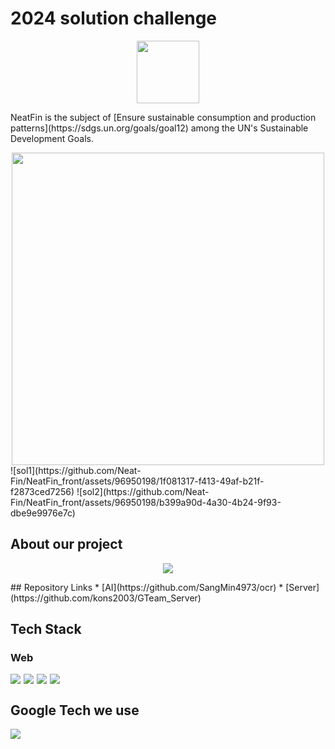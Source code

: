 # 2024 solution challenge

<div align="center">
  <div style = "display:flex;justify-content:center;gap:10px;align-items:center">
  <img src = "https://avatars.githubusercontent.com/u/155896979?s=200&v=4" style = "width:100px" >
   
  </div>
  <div style = "display:flex;font-size:15px;justify-content:flex-start">
 
  </div>
 
</div>
<p> NeatFin is the subject of [Ensure sustainable consumption and production patterns](https://sdgs.un.org/goals/goal12) among the UN's Sustainable Development Goals.
</p>
<div align = "center" >
    <img src = "https://developers.google.com/static/community/images/gdsc-solution-challenge/goal-12_480.png" style="width:500px"/>   
</div>
![sol1](https://github.com/Neat-Fin/NeatFin_front/assets/96950198/1f081317-f413-49af-b21f-f2873ced7256)
![sol2](https://github.com/Neat-Fin/NeatFin_front/assets/96950198/b399a90d-4a30-4b24-9f93-dbe9e9976e7c)

 ## About our project
<div align="center">
 
<a href = "https://www.youtube.com/watch?v=ebX1k5tzI8U">[![](http://img.youtube.com/vi/ebX1k5tzI8U/0.jpg)](https://www.youtube.com/watch?v=ebX1k5tzI8U)
</a>

</div>
## Repository Links
* [AI](https://github.com/SangMin4973/ocr)
* [Server](https://github.com/kons2003/GTeam_Server)

 ## Tech Stack
 <h3>Web</h3>
<div style = "display:flex;gap:5px;">
 
  <img src="https://img.shields.io/badge/typescript-007ACC.svg?style=flat&logo=typescript&logoColor=white" /> 
  <img src="https://img.shields.io/badge/react-61DAFB.svg?style=flat&logo=react&logoColor=white"> 
  <img src="https://img.shields.io/badge/GitHub Actions-2088FF?style=for-the-badge&logo=GitHub Actions&logoColor=white">
  <img src="https://img.shields.io/badge/git-F05032.svg?style=for-the-badge&logo=git&logoColor=white" />

   
</div>

## Google Tech we use
  <div style = "display:flex;gap:5px;">
    <img src="https://img.shields.io/badge/Google Cloud-4285F4?style=for-the-badge&logo=Google Cloud&logoColor=white">
     
  </div>

